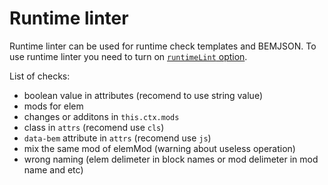 # Runtime linter

Runtime linter can be used for runtime check templates and BEMJSON. To use runtime linter you need to turn on [`runtimeLint` option](https://github.com/bem/bem-xjst/blob/master/docs/en/3-api.md#runtime-linting).

List of checks:

 - boolean value in attributes (recomend to use string value)
 - mods for elem
 - changes or additons in `this.ctx.mods`
 - class in `attrs` (recomend use `cls`)
 - `data-bem` attribute in `attrs` (recomend use `js`)
 - mix the same mod of elemMod (warning about useless operation)
 - wrong naming (elem delimeter in block names or mod delimeter in mod name and etc)
